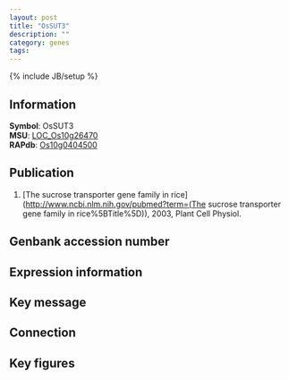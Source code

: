 ```yaml
---
layout: post
title: "OsSUT3"
description: ""
category: genes
tags: 
---
```

{% include JB/setup %}

## Information
__Symbol__: OsSUT3  
__MSU__: [LOC_Os10g26470](http://rice.plantbiology.msu.edu/cgi-bin/ORF_infopage.cgi?orf=LOC_Os10g26470)  
__RAPdb__: [Os10g0404500](http://rapdb.dna.affrc.go.jp/viewer/gbrowse_details/irgsp1?name=Os10g0404500)  

## Publication
1. [The sucrose transporter gene family in rice](http://www.ncbi.nlm.nih.gov/pubmed?term=(The sucrose transporter gene family in rice%5BTitle%5D)), 2003, Plant Cell Physiol.

## Genbank accession number

## Expression information

## Key message

## Connection

## Key figures


